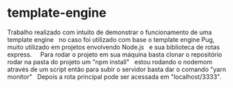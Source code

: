 # template-engine

Trabalho realizado com intuito de demonstrar o funcionamento de uma template engine &nbsp;
no caso foi utilizado com base o template engine Pug, muito utilizado em projetos envolvendo Node.js &nbsp;
e sua biblioteca de rotas express. &nbsp;
&nbsp;
Para rodar o projeto em sua máquina basta clonar o repositório rodar na pasta do projeto um "npm install" &nbsp;
estou rodando o nodemom através de um script então para subir o servidor basta dar o comando "yarn monitor" &nbsp;
Depois a rota principal pode ser acessada em "localhost/3333".
